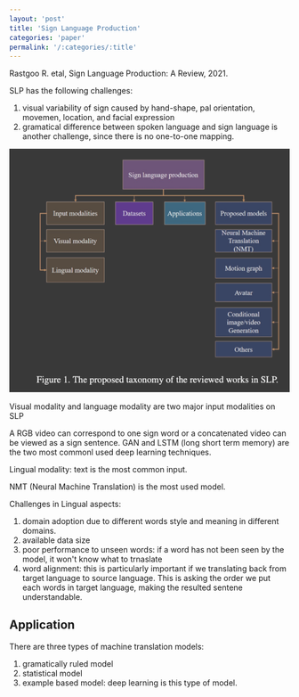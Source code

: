 ```yaml
---
layout: 'post'
title: 'Sign Language Production' 
categories: 'paper'
permalink: '/:categories/:title'
---
```


Rastgoo R. etal, Sign Language Production: A Review, 2021.


SLP has the following challenges:

1. visual variability of sign caused by hand-shape, pal orientation, movemen, location, and facial expression
2. gramatical difference between spoken language and sign language is another challenge, since there is no one-to-one mapping.

![image](../pictures/slp_struc.png)


Visual modality and language modality are two major input modalities on SLP

A RGB video can correspond to one sign word or a concatenated video can be viewed as a sign sentence. GAN and LSTM (long short term memory) are the two most commonl used deep learning techniques.

Lingual modality: text is the most common input.

NMT (Neural Machine Translation) is the most used model.

Challenges in Lingual aspects:

1. domain adoption due to different words style and meaning in different domains.
2. available data size
3. poor performance to unseen words: if a word has not been seen by the model, it won't know what to trnaslate
4. word alignment: this is particularly important if we translating back from target language to source language. This is asking the order
we put each words in target language, making the resulted sentene understandable.

## Application

There are three types of machine translation models:

1. gramatically ruled model
2. statistical model
3. example based model: deep learning is this type of model.

